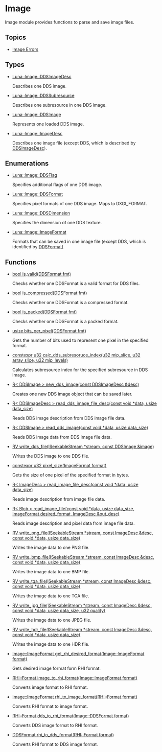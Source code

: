 # Image
Image module provides functions to parse and save image files. 

## Topics
* [Image Errors](image_error.md)
## Types
* [Luna::Image::DDSImageDesc](struct_luna_1_1_image_1_1_d_d_s_image_desc.md)

    Describes one DDS image. 


* [Luna::Image::DDSSubresource](struct_luna_1_1_image_1_1_d_d_s_subresource.md)

    Describes one subresource in one DDS image. 


* [Luna::Image::DDSImage](struct_luna_1_1_image_1_1_d_d_s_image.md)

    Represents one loaded DDS image. 


* [Luna::Image::ImageDesc](struct_luna_1_1_image_1_1_image_desc.md)

    Describes one image file (except DDS, which is described by [DDSImageDesc](struct_luna_1_1_image_1_1_d_d_s_image_desc.md)). 


## Enumerations
* [Luna::Image::DDSFlag](group___image_1ga6786d47f5b6b295892428b360b53f0ec.md)

    Specifies additional flags of one DDS image. 

* [Luna::Image::DDSFormat](group___image_1gaadf6475eb5b53a62dfbde2a85e07bc25.md)

    Specifies pixel formats of one DDS image. Maps to DXGI_FORMAT. 

* [Luna::Image::DDSDimension](group___image_1ga2b7189cde25cf81d2d8d04a0f7197be0.md)

    Specifies the dimension of one DDS texture. 

* [Luna::Image::ImageFormat](group___image_1ga7facda497d6a77c611f476828fb8fe19.md)

    Formats that can be saved in one image file (except DDS, which is identified by [DDSFormat](group___image_1gaadf6475eb5b53a62dfbde2a85e07bc25.md)). 

## Functions
* [bool is_valid(DDSFormat fmt)](group___image_1ga300c2427280175ca0c6500ccc4dbb624.md)

    Checks whether one DDSFormat is a valid format for DDS files. 

* [bool is_compressed(DDSFormat fmt)](group___image_1ga29d80502eeb26645b2ca96706d346308.md)

    Checks whether one DDSFormat is a compressed format. 

* [bool is_packed(DDSFormat fmt)](group___image_1gad9c656b3c7127354aa86bf0ceb921bde.md)

    Checks whether one DDSFormat is a packed format. 

* [usize bits_per_pixel(DDSFormat fmt)](group___image_1ga1867055a65e999a325512439e70eacd8.md)

    Gets the number of bits used to represent one pixel in the specified format. 

* [constexpr u32 calc_dds_subresoruce_index(u32 mip_slice, u32 array_slice, u32 mip_levels)](group___image_1ga68aa43b300173227d7c7abea0303449f.md)

    Calculates subresource index for the specified subresource in DDS image. 

* [R< DDSImage > new_dds_image(const DDSImageDesc &desc)](group___image_1gaba122687af431e10eb7185a4b9ed533e.md)

    Creates one new DDS image object that can be saved later. 

* [R< DDSImageDesc > read_dds_image_file_desc(const void *data, usize data_size)](group___image_1ga15d27781a165f7cc81bc622bf92508b8.md)

    Reads DDS image description from DDS image file data. 

* [R< DDSImage > read_dds_image(const void *data, usize data_size)](group___image_1gaa6cd4b7739d2ff0374b56129fedd65d7.md)

    Reads DDS image data from DDS image file data. 

* [RV write_dds_file(ISeekableStream *stream, const DDSImage &image)](group___image_1ga0789e2039dce97a6cbbc95ec2b4024bc.md)

    Writes the DDS image to one DDS file. 

* [constexpr u32 pixel_size(ImageFormat format)](group___image_1gae7adcd2b70252a925680a35eeac22f89.md)

    Gets the size of one pixel of the specified format in bytes. 

* [R< ImageDesc > read_image_file_desc(const void *data, usize data_size)](group___image_1ga5a355cc8fb58136d5b8ba73acc373a2d.md)

    Reads image description from image file data. 

* [R< Blob > read_image_file(const void *data, usize data_size, ImageFormat desired_format, ImageDesc &out_desc)](group___image_1gacca121ce34e223f4799df774ec9e38c7.md)

    Reads image description and pixel data from image file data. 

* [RV write_png_file(ISeekableStream *stream, const ImageDesc &desc, const void *data, usize data_size)](group___image_1gaad6a6a99babe3fcdb9b57cbbf034dbe1.md)

    Writes the image data to one PNG file. 

* [RV write_bmp_file(ISeekableStream *stream, const ImageDesc &desc, const void *data, usize data_size)](group___image_1ga9b8ce0d86fd7a9fd8288da322640bc75.md)

    Writes the image data to one BMP file. 

* [RV write_tga_file(ISeekableStream *stream, const ImageDesc &desc, const void *data, usize data_size)](group___image_1ga3a0a7abb65096e2ccbce508b24ac689e.md)

    Writes the image data to one TGA file. 

* [RV write_jpg_file(ISeekableStream *stream, const ImageDesc &desc, const void *data, usize data_size, u32 quality)](group___image_1gaba4f480db40bf65eafafc90db5913f74.md)

    Writes the image data to one JPEG file. 

* [RV write_hdr_file(ISeekableStream *stream, const ImageDesc &desc, const void *data, usize data_size)](group___image_1ga453f9d6a9f8d83928a666856df7c5689.md)

    Writes the image data to one HDR file. 

* [Image::ImageFormat get_rhi_desired_format(Image::ImageFormat format)](group___image_1gac5f3c86e911e7f69aef3a6b934a4c99f.md)

    Gets desired image format form RHI format. 

* [RHI::Format image_to_rhi_format(Image::ImageFormat format)](group___image_1ga61ceadcd7d21f6816079cf16e3ec2a66.md)

    Converts image format to RHI format. 

* [Image::ImageFormat rhi_to_image_format(RHI::Format format)](group___image_1ga0fa74039631c5aead1cdf2e9dc080f2f.md)

    Converts RHI format to image format. 

* [RHI::Format dds_to_rhi_format(Image::DDSFormat format)](group___image_1ga8bb477a238818cd4225c7217cbf7170c.md)

    Converts DDS image format to RHI format. 

* [DDSFormat rhi_to_dds_format(RHI::Format format)](group___image_1ga0336592f2c1a8c472b95d8f34867dd90.md)

    Converts RHI format to DDS image format. 

